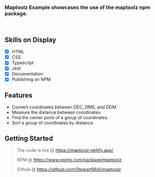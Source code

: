 ### Maptoolz Example showcases the use of the maptoolz npm package.
<br>

## Skills on Display

- [x] HTML
- [x] CSS
- [x] Typescript
- [x] Jest
- [x] Documentation
- [x] Publishing on NPM

## Features

- Convert coordinates between DEC, DMS, and DDM
- Measure the distance between coordinates.
- Find the center point of a group of coordinates.
- Sort a group of coordinates by distance.


## Getting Started

> The code is live @ https://maptoolz.netlify.app/

> NPM @ https://www.npmjs.com/package/maptoolz

> Github @ https://github.com/StewartMck/maptoolz
